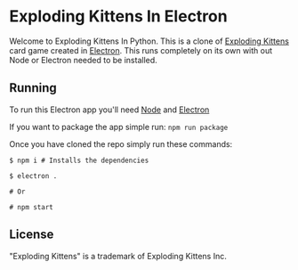 # Exploding Kittens In Electron 

Welcome to Exploding Kittens In Python. This is a clone of [Exploding Kittens]("https://www.explodingkittens.com") card game created in [Electron]("https://www.electronjs.org"). This runs completely on its own with out Node or Electron needed to be installed.

## Running 
To run this Electron app you'll need [Node]("https://nodejs.org) and [Electron]("https://electronjs.org")

If you want to package the app simple run: `npm run package`

Once you have cloned the repo simply run these commands: 

```
$ npm i # Installs the dependencies 

$ electron .

# Or

# npm start
```

## License

"Exploding Kittens" is a trademark of Exploding Kittens Inc.